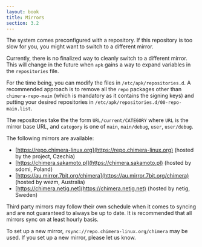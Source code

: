 ```yaml
---
layout: book
title: Mirrors
section: 3.2
---
```


The system comes preconfigured with a repository. If this repository
is too slow for you, you might want to switch to a different mirror.

Currently, there is no finalized way to cleanly switch to a different
mirror. This will change in the future when `apk` gains a way to
expand variables in the `repositories` file.

For the time being, you can modify the files in `/etc/apk/repositories.d`.
A recommended approach is to remove all the `repo` packages other than
`chimera-repo-main` (which is mandatory as it contains the signing keys)
and putting your desired repositories in `/etc/apk/repositories.d/00-repo-main.list`.

The repositories take the the form `URL/current/CATEGORY` where `URL`
is the mirror base URL, and `category` is one of `main`, `main/debug`,
`user`, `user/debug`.

The following mirrors are available:

* [https://repo.chimera-linux.org](https://repo.chimera-linux.org) (hosted by the project, Czechia)
* [https://chimera.sakamoto.pl](https://chimera.sakamoto.pl) (hosted by sdomi, Poland)
* [https://au.mirror.7bit.org/chimera](https://au.mirror.7bit.org/chimera) (hosted by wezm, Australia)
* [https://chimera.netig.net](https://chimera.netig.net) (hosted by netig, Sweden)

Third party mirrors may follow their own schedule when it comes to syncing
and are not guaranteed to always be up to date. It is recommended that all
mirrors sync on at least hourly basis.

To set up a new mirror, `rsync://repo.chimera-linux.org/chimera` may be used.
If you set up a new mirror, please let us know.

